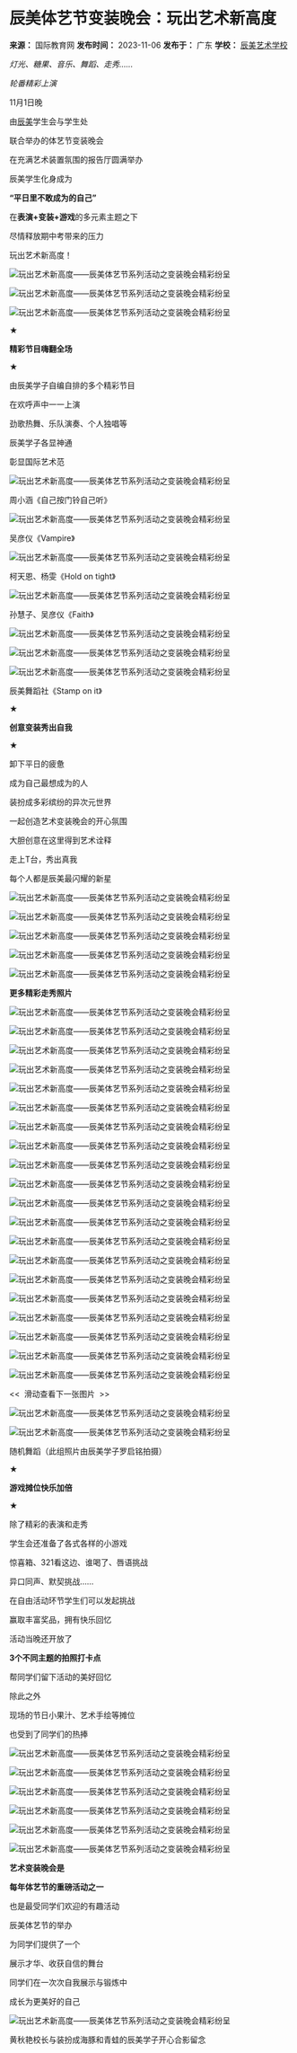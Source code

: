 # 辰美体艺节变装晚会：玩出艺术新高度

**来源：** 国际教育网
**发布时间：** 2023-11-06
**发布于：** 广东
**学校：** [辰美艺术学校](//www.ieduchina.com/home/10180.html)

_灯光、糖果、音乐、舞蹈、走秀......_

_轮番精彩上演_

11月1日晚

由[辰美](http://schoollist.ieduchina.com/info/1449.html)学生会与学生处

联合举办的体艺节变装晚会

在充满艺术装置氛围的报告厅圆满举办

辰美学生化身成为

**“平日里不敢成为的自己”**

在**表演+变装+游戏**的多元素主题之下

尽情释放期中考带来的压力

玩出艺术新高度！

![玩出艺术新高度——辰美体艺节系列活动之变装晚会精彩纷呈](//www.ieduchina.com/uploadfile/202311/f44620231106110040.jpg)

![玩出艺术新高度——辰美体艺节系列活动之变装晚会精彩纷呈](//www.ieduchina.com/uploadfile/202311/f13220231106110040.jpg)

![玩出艺术新高度——辰美体艺节系列活动之变装晚会精彩纷呈](//www.ieduchina.com/uploadfile/202311/f74120231106110041.jpg)

**★**

**精彩节目嗨翻全场**

**★**

由辰美学子自编自排的多个精彩节目

在欢呼声中一一上演

劲歌热舞、乐队演奏、个人独唱等

辰美学子各显神通

彰显国际艺术范

![玩出艺术新高度——辰美体艺节系列活动之变装晚会精彩纷呈](//www.ieduchina.com/uploadfile/202311/f52120231106110041.jpg)

周小涵《自己按门铃自己听》

![玩出艺术新高度——辰美体艺节系列活动之变装晚会精彩纷呈](//www.ieduchina.com/uploadfile/202311/f84520231106110041.jpg)

吴彦仪《Vampire》

![玩出艺术新高度——辰美体艺节系列活动之变装晚会精彩纷呈](//www.ieduchina.com/uploadfile/202311/f93720231106110041.jpg)

柯天恩、杨雯《Hold on tight》

![玩出艺术新高度——辰美体艺节系列活动之变装晚会精彩纷呈](//www.ieduchina.com/uploadfile/202311/f61420231106110042.jpg)

孙慧子、吴彦仪《Faith》

![玩出艺术新高度——辰美体艺节系列活动之变装晚会精彩纷呈](//www.ieduchina.com/uploadfile/202311/f50020231106110042.jpg)

![玩出艺术新高度——辰美体艺节系列活动之变装晚会精彩纷呈](//www.ieduchina.com/uploadfile/202311/f98220231106110043.jpg)

![玩出艺术新高度——辰美体艺节系列活动之变装晚会精彩纷呈](//www.ieduchina.com/uploadfile/202311/f80120231106110043.jpg)

辰美舞蹈社《Stamp on it》

**★**

**创意变装秀出自我**

**★**

卸下平日的疲惫

成为自己最想成为的人

装扮成多彩缤纷的异次元世界

一起创造艺术变装晚会的开心氛围

大胆创意在这里得到艺术诠释

走上T台，秀出真我

每个人都是辰美最闪耀的新星

![玩出艺术新高度——辰美体艺节系列活动之变装晚会精彩纷呈](//www.ieduchina.com/uploadfile/202311/f11020231106110043.jpg)

![玩出艺术新高度——辰美体艺节系列活动之变装晚会精彩纷呈](//www.ieduchina.com/uploadfile/202311/f32520231106110044.jpg)

![玩出艺术新高度——辰美体艺节系列活动之变装晚会精彩纷呈](//www.ieduchina.com/uploadfile/202311/f14720231106110044.jpg)

![玩出艺术新高度——辰美体艺节系列活动之变装晚会精彩纷呈](//www.ieduchina.com/uploadfile/202311/f95520231106110044.jpg)

![玩出艺术新高度——辰美体艺节系列活动之变装晚会精彩纷呈](//www.ieduchina.com/uploadfile/202311/f25420231106110045.jpg)

**更多精彩走秀照片**

![玩出艺术新高度——辰美体艺节系列活动之变装晚会精彩纷呈](//www.ieduchina.com/uploadfile/202311/f66620231106110045.jpg)

![玩出艺术新高度——辰美体艺节系列活动之变装晚会精彩纷呈](//www.ieduchina.com/uploadfile/202311/f11520231106110045.jpg)

![玩出艺术新高度——辰美体艺节系列活动之变装晚会精彩纷呈](//www.ieduchina.com/uploadfile/202311/f99320231106110045.jpg)

![玩出艺术新高度——辰美体艺节系列活动之变装晚会精彩纷呈](//www.ieduchina.com/uploadfile/202311/f78420231106110045.jpg)

![玩出艺术新高度——辰美体艺节系列活动之变装晚会精彩纷呈](//www.ieduchina.com/uploadfile/202311/f54920231106110045.jpg)

![玩出艺术新高度——辰美体艺节系列活动之变装晚会精彩纷呈](//www.ieduchina.com/uploadfile/202311/f43920231106110046.jpg)

![玩出艺术新高度——辰美体艺节系列活动之变装晚会精彩纷呈](//www.ieduchina.com/uploadfile/202311/f39420231106110046.jpg)

![玩出艺术新高度——辰美体艺节系列活动之变装晚会精彩纷呈](//www.ieduchina.com/uploadfile/202311/f89820231106110046.jpg)

![玩出艺术新高度——辰美体艺节系列活动之变装晚会精彩纷呈](//www.ieduchina.com/uploadfile/202311/f45920231106110046.jpg)

![玩出艺术新高度——辰美体艺节系列活动之变装晚会精彩纷呈](//www.ieduchina.com/uploadfile/202311/f74420231106110047.jpg)

![玩出艺术新高度——辰美体艺节系列活动之变装晚会精彩纷呈](//www.ieduchina.com/uploadfile/202311/f93420231106110047.jpg)

![玩出艺术新高度——辰美体艺节系列活动之变装晚会精彩纷呈](//www.ieduchina.com/uploadfile/202311/f50120231106110048.jpg)

![玩出艺术新高度——辰美体艺节系列活动之变装晚会精彩纷呈](//www.ieduchina.com/uploadfile/202311/f25120231106110049.jpg)

![玩出艺术新高度——辰美体艺节系列活动之变装晚会精彩纷呈](//www.ieduchina.com/uploadfile/202311/f19420231106110049.jpg)

![玩出艺术新高度——辰美体艺节系列活动之变装晚会精彩纷呈](//www.ieduchina.com/uploadfile/202311/f43920231106110049.jpg)

![玩出艺术新高度——辰美体艺节系列活动之变装晚会精彩纷呈](//www.ieduchina.com/uploadfile/202311/f84920231106110049.jpg)

![玩出艺术新高度——辰美体艺节系列活动之变装晚会精彩纷呈](//www.ieduchina.com/uploadfile/202311/f11320231106110050.jpg)

![玩出艺术新高度——辰美体艺节系列活动之变装晚会精彩纷呈](//www.ieduchina.com/uploadfile/202311/f79920231106110050.jpg)

![玩出艺术新高度——辰美体艺节系列活动之变装晚会精彩纷呈](//www.ieduchina.com/uploadfile/202311/f71220231106110050.jpg)

![玩出艺术新高度——辰美体艺节系列活动之变装晚会精彩纷呈](//www.ieduchina.com/uploadfile/202311/f81920231106110051.jpg)

<<  滑动查看下一张图片  >>

![玩出艺术新高度——辰美体艺节系列活动之变装晚会精彩纷呈](//www.ieduchina.com/uploadfile/202311/f53620231106110051.jpg)

![玩出艺术新高度——辰美体艺节系列活动之变装晚会精彩纷呈](//www.ieduchina.com/uploadfile/202311/f16620231106110051.jpg)

随机舞蹈（此组照片由辰美学子罗启铭拍摄）

**★**

**游戏摊位快乐加倍**

**★**

除了精彩的表演和走秀

学生会还准备了各式各样的小游戏

惊喜箱、321看这边、谁喝了、唇语挑战

异口同声、默契挑战……

在自由活动环节学生们可以发起挑战

赢取丰富奖品，拥有快乐回忆

活动当晚还开放了

**3个不同主题的拍照打卡点**

帮同学们留下活动的美好回忆

除此之外

现场的节日小果汁、艺术手绘等摊位

也受到了同学们的热捧

![玩出艺术新高度——辰美体艺节系列活动之变装晚会精彩纷呈](//www.ieduchina.com/uploadfile/202311/f49020231106110051.jpg)

![玩出艺术新高度——辰美体艺节系列活动之变装晚会精彩纷呈](//www.ieduchina.com/uploadfile/202311/f15720231106110051.jpg)

![玩出艺术新高度——辰美体艺节系列活动之变装晚会精彩纷呈](//www.ieduchina.com/uploadfile/202311/f97420231106110052.jpg)

![玩出艺术新高度——辰美体艺节系列活动之变装晚会精彩纷呈](//www.ieduchina.com/uploadfile/202311/f67920231106110052.jpg)

![玩出艺术新高度——辰美体艺节系列活动之变装晚会精彩纷呈](//www.ieduchina.com/uploadfile/202311/f91120231106110052.jpg)

![玩出艺术新高度——辰美体艺节系列活动之变装晚会精彩纷呈](//www.ieduchina.com/uploadfile/202311/f77720231106110052.jpg)

**艺术变装晚会是**

**每年体艺节的重磅活动之一**

也是最受同学们欢迎的有趣活动

辰美体艺节的举办

为同学们提供了一个

展示才华、收获自信的舞台

同学们在一次次自我展示与锻炼中

成长为更美好的自己

![玩出艺术新高度——辰美体艺节系列活动之变装晚会精彩纷呈](//www.ieduchina.com/uploadfile/202311/f35920231106110052.jpg)

黄秋艳校长与装扮成海豚和青蛙的辰美学子开心合影留念
